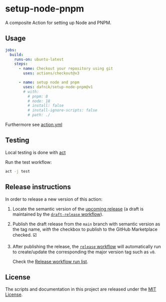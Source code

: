 # setup-node-pnpm

A composite Action for setting up Node and PNPM.

## Usage
```yml
jobs:
  build:
    runs-on: ubuntu-latest
    steps:
      - name: Checkout your repository using git
        uses: actions/checkout@v3

      - name: setup node and pnpm
        uses: dafnik/setup-node-pnpm@v1
        # with:
          # pnpm: 8
          # node: 18
          # install: false
          # install-ignore-scripts: false
          # path: ./
```


Furthermore see [action.yml](action.yml)

## Testing

Local testing is done with [act][act]

Run the test workflow:

```bash
act -j test
```

## Release instructions

In order to release a new version of this action:

1. Locate the semantic version of the [upcoming release][release-list] (a draft is maintained by the [`draft-release` workflow][draft-release]).

2. Publish the draft release from the `main` branch with semantic version as the tag name, _with_ the checkbox to publish to the GitHub Marketplace checked. :ballot_box_with_check:

3. After publishing the release, the [`release` workflow][release] will automatically run to create/update the corresponding the major version tag such as `v0`.

    Check the [Release workflow run list][release-workflow-runs].

## License

The scripts and documentation in this project are released under the [MIT License](LICENSE).

<!-- references -->
[act]: https://github.com/nektos/act
[release-list]: https://github.com/dafnik/setup-node-pnpm/releases
[draft-release]: .github/workflows/draft-release.yml
[release]: .github/workflows/release.yml
[release-workflow-runs]: https://github.com/dafnik/setup-node-pnpm/actions/workflows/release.yml
